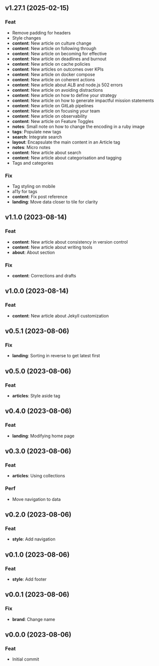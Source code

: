 ## v1.27.1 (2025-02-15)

### Feat

- Remove padding for headers
- Style changes
- **content**: New article on culture change
- **content**: New article on following through
- **content**: New article on becoming for effective
- **content**: New article on deadlines and burnout
- **content**: New article on cache policies
- **content**: New articles on outcomes over KPIs
- **content**: New article on docker compose
- **content**: New article on coherent actions
- **content**: New article about ALB and node.js 502 errors
- **content**: New article on avoiding distractions
- **content**: New article on how to define your strategy
- **content**: New article on how to generate impactful mission statements
- **content**: New article on GitLab pipelines
- **content**: New article on focusing your team
- **content**: New article on observability
- **content**: New article on Feature Toggles
- **notes**: Small note on how to change the encoding in a ruby image
- **tags**: Populate new tags
- **search**: Integrate search
- **layout**: Encapsulate the main content in an Article tag
- **notes**: Micro notes
- **content**: New article about search
- **content**: New article about categorisation and tagging
- Tags and categories

### Fix

- Tag styling on mobile
- a11y for tags
- **content**: Fix post reference
- **landing**: Move data closer to tile for clarity

## v1.1.0 (2023-08-14)

### Feat

- **content**: New article about consistency in version control
- **content**: New article about writing tools
- **about**: About section

### Fix

- **content**: Corrections and drafts

## v1.0.0 (2023-08-14)

### Feat

- **content**: New article about Jekyll customization

## v0.5.1 (2023-08-06)

### Fix

- **landing**: Sorting in reverse to get latest first

## v0.5.0 (2023-08-06)

### Feat

- **articles**: Style aside tag

## v0.4.0 (2023-08-06)

### Feat

- **landing**: Modifying home page

## v0.3.0 (2023-08-06)

### Feat

- **articles**: Using collections

### Perf

- Move navigation to data

## v0.2.0 (2023-08-06)

### Feat

- **style**: Add navigation

## v0.1.0 (2023-08-06)

### Feat

- **style**: Add footer

## v0.0.1 (2023-08-06)

### Fix

- **brand**: Change name

## v0.0.0 (2023-08-06)

### Feat

- Initial commit
